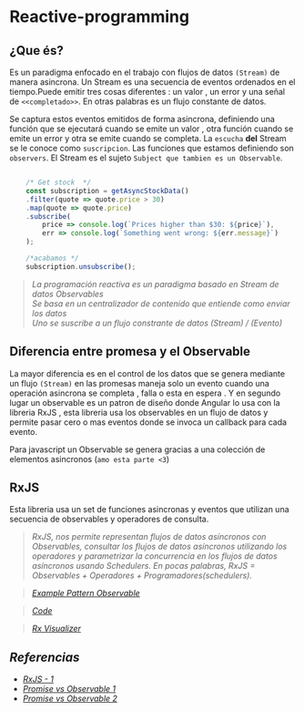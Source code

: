 # **Reactive-programming**

## ¿Que és?

Es un paradigma enfocado en el trabajo con flujos de datos `(Stream)` de manera asincrona. Un Stream es una secuencia de eventos ordenados en el tiempo.Puede emitir tres cosas diferentes : un valor , un error y una señal de `<<completado>>`. En otras palabras es un flujo constante de datos.

Se captura estos eventos emitidos de forma asincrona, definiendo una función que se ejecutará cuando se emite un valor , otra función cuando se emite un error y otra se emite cuando se completa. La `escucha` **del** Stream se le conoce como `suscripcion`.
Las funciones que estamos definiendo son `observers`. El Stream es el sujeto `Subject que tambien es un Observable`.

````javascript

    /* Get stock  */
    const subscription = getAsyncStockData()
    .filter(quote => quote.price > 30)
    .map(quote => quote.price)
    .subscribe(
        price => console.log(`Prices higher than $30: ${price}`),
        err => console.log(`Something went wrong: ${err.message}`)
    );

    /*acabamos */
    subscription.unsubscribe();

````

> *La programación reactiva es un paradigma basado en Stream de datos Observables*
> <br>*Se basa en un centralizador de contenido que entiende como enviar los datos*
> <br>*Uno se suscribe a un flujo constrante de datos (Stream) / (Evento)*

## **Diferencia entre promesa y el Observable**

La mayor diferencia es en el control de los datos que se genera mediante un flujo `(Stream)`
en las promesas maneja solo un evento cuando una operación asincrona se completa , falla o esta en espera .
Y en segundo lugar un observable es un patron de diseño donde Angular lo usa con la libreria RxJS , esta libreria usa los observables en un flujo de datos y permite pasar cero o mas eventos donde se invoca un callback para cada evento.

Para javascript un Observable se genera gracias a una colección de elementos asincronos (`amo esta parte <3`)


## **RxJS**

Esta libreria usa un set de funciones asincronas y eventos que utilizan una secuencia de observables y operadores de consulta.

> *RxJS, nos permite representan flujos de datos asíncronos con Observables, consultar los flujos de datos asíncronos utilizando los operadores y parametrizar la concurrencia en los flujos de datos asíncronos usando Schedulers. En pocas palabras, RxJS = Observables + Operadores + Programadores(schedulers).*

> *[*Example Pattern Observable*](https://gist.github.com/MaurickThom/c422815b5ccbeded727bad0dd4a4c3fc)*

> *[*Code*](https://github.com/MaurickThom/Reactive-programming/blob/master/001/rxjs1/src/app/app.component.ts)*

> *[*Rx Visualizer*](https://rxviz.com)*

## *Referencias*

- [*RxJS - 1*](https://www.adictosaltrabajo.com/2017/11/14/programacion-reactiva-uso-de-la-libreria-rxjs/)
- [*Promise vs Observable 1*](https://es.stackoverflow.com/questions/74930/angular-diferencia-entre-observable-y-promise)
- [*Promise vs Observable 2*](https://www.arquitecturajava.com/promise-vs-observable-en-javascript/)
